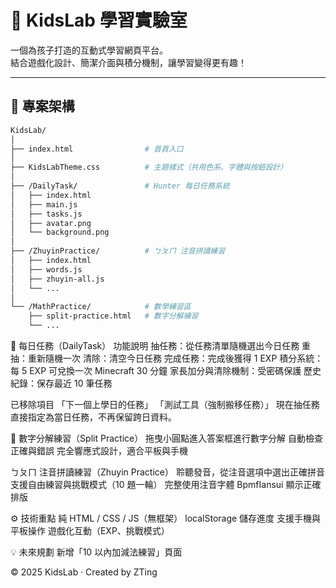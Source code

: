 # 🧠 KidsLab 學習實驗室

一個為孩子打造的互動式學習網頁平台。  
結合遊戲化設計、簡潔介面與積分機制，讓學習變得更有趣！

---

## 📂 專案架構

```bash
KidsLab/
│
├── index.html                # 首頁入口
│
├── KidsLabTheme.css          # 主題樣式（共用色系、字體與按鈕設計）
│
├── /DailyTask/               # Hunter 每日任務系統
│   ├── index.html
│   ├── main.js
│   ├── tasks.js
│   ├── avatar.png
│   └── background.png
│
├── /ZhuyinPractice/          # ㄅㄆㄇ 注音拼讀練習
│   ├── index.html
│   ├── words.js
│   ├── zhuyin-all.js
│   └── ...
│
└── /MathPractice/            # 數學練習區
    ├── split-practice.html   # 數字分解練習
    └── ...

```

🎯 每日任務（DailyTask）
功能說明
抽任務：從任務清單隨機選出今日任務
重抽：重新隨機一次
清除：清空今日任務
完成任務：完成後獲得 1 EXP
積分系統：每 5 EXP 可兌換一次 Minecraft 30 分鐘
家長加分與清除機制：受密碼保護
歷史紀錄：保存最近 10 筆任務

已移除項目
「下一個上學日的任務」
「測試工具（強制搬移任務）」
現在抽任務直接指定為當日任務，不再保留跨日資料。

🔢 數字分解練習（Split Practice）
拖曳小圓點進入答案框進行數字分解
自動檢查正確與錯誤
完全響應式設計，適合平板與手機

ㄅㄆㄇ 注音拼讀練習（Zhuyin Practice）
聆聽發音，從注音選項中選出正確拼音
支援自由練習與挑戰模式（10 題一輪）
完整使用注音字體 BpmfIansui 顯示正確排版

⚙️ 技術重點
純 HTML / CSS / JS（無框架）
localStorage 儲存進度
支援手機與平板操作
遊戲化互動（EXP、挑戰模式）

💡 未來規劃
新增「10 以內加減法練習」頁面

© 2025 KidsLab · Created by ZTing
